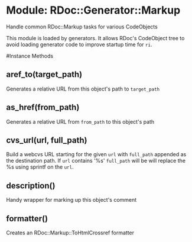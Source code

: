 # Module: RDoc::Generator::Markup
    

Handle common RDoc::Markup tasks for various CodeObjects

This module is loaded by generators.  It allows RDoc's CodeObject tree to
avoid loading generator code to improve startup time for `ri`.



#Instance Methods
## aref_to(target_path) [](#method-i-aref_to)
Generates a relative URL from this object's path to `target_path`

## as_href(from_path) [](#method-i-as_href)
Generates a relative URL from `from_path` to this object's path

## cvs_url(url, full_path) [](#method-i-cvs_url)
Build a webcvs URL starting for the given `url` with `full_path` appended as
the destination path.  If `url` contains '%s' `full_path` will be will replace
the %s using sprintf on the `url`.

## description() [](#method-i-description)
Handy wrapper for marking up this object's comment

## formatter() [](#method-i-formatter)
Creates an RDoc::Markup::ToHtmlCrossref formatter

